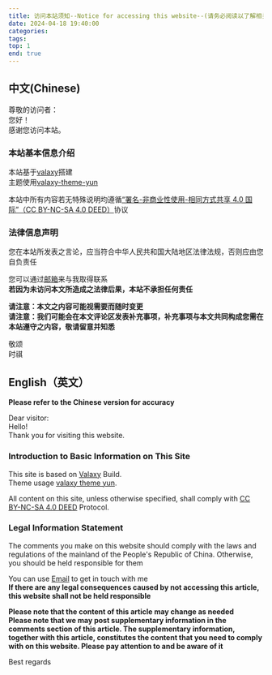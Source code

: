 ```yaml
---
title: 访问本站须知--Notice for accessing this website--(请务必阅读以了解相关您可能不知道的信息)
date: 2024-04-18 19:40:00
categories:
tags:
top: 1
end: true
---
```

## 中文(Chinese)
  
尊敬的访问者：  
您好！  
感谢您访问本站。  
  
<!-- more -->
### 本站基本信息介绍  
  本站基于[valaxy](https://github.com/YunYouJun/valaxy)搭建  
  主题使用[valaxy-theme-yun](https://github.com/YunYouJun/valaxy/tree/main/packages/valaxy-theme-yun)  
  
  本站中所有内容若无特殊说明均遵循[“署名-非商业性使用-相同方式共享 4.0 国际”（CC BY-NC-SA 4.0 DEED）](https://creativecommons.org/licenses/by-nc-sa/4.0/deed.zh-hans)协议  
  
  
### 法律信息声明   
  您在本站所发表之言论，应当符合中华人民共和国大陆地区法律法规，否则应由您自负责任  
    
  您可以通过[邮箱](mailto:contact@kfdzcoffee.cn)来与我取得联系  
  **若因为未访问本文所造成之法律后果，本站不承担任何责任**  

  **请注意：本文之内容可能视需要而随时变更**  
  **请注意：我们可能会在本文评论区发表补充事项，补充事项与本文共同构成您需在本站遵守之内容，敬请留意并知悉**  

敬颂  
   时祺  
  


## English（英文）  
  **Please refer to the Chinese version for accuracy**  

  Dear visitor:  
  Hello!  
  Thank you for visiting this website.  
  
### Introduction to Basic Information on This Site
This site is based on [Valaxy](https://github.com/YunYouJun/valaxy) Build.  
Theme usage [valaxy theme yun](https://github.com/YunYouJun/valaxy/tree/main/packages/valaxy-theme-yun).  
  
All content on this site, unless otherwise specified, shall comply with [CC BY-NC-SA 4.0 DEED](https://creativecommons.org/licenses/by-nc-sa/4.0/deed.en) Protocol.  
  
  
### Legal Information Statement  
The comments you make on this website should comply with the laws and regulations of the mainland of the People's Republic of China. Otherwise, you should be held responsible for them  
    
You can use [Email](mailto:contact@kfdzcoffee.cn) to get in touch with me  
**If there are any legal consequences caused by not accessing this article, this website shall not be held responsible**  
  
**Please note that the content of this article may change as needed**  
**Please note that we may post supplementary information in the comments section of this article. The supplementary information, together with this article, constitutes the content that you need to comply with on this website. Please pay attention to and be aware of it**  
  
  Best regards  